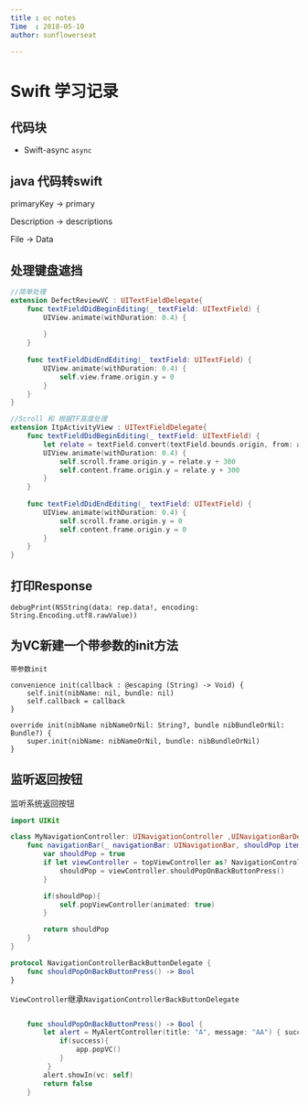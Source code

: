 ```yaml
---
title : oc notes
Time  : 2018-05-10
author: sunflowerseat

---
```


# Swift 学习记录

## 代码块

- Swift-async `async`



## java 代码转swift 

primaryKey -> primary

Description -> descriptions

File -> Data



## 处理键盘遮挡

```Swift
//简单处理
extension DefectReviewVC : UITextFieldDelegate{
	func textFieldDidBeginEditing(_ textField: UITextField) {
		UIView.animate(withDuration: 0.4) {
			
		}
	}
	
	func textFieldDidEndEditing(_ textField: UITextField) {
		UIView.animate(withDuration: 0.4) {
			self.view.frame.origin.y = 0
		}
	}
}

//Scroll 和 根据TF高度处理
extension ItpActivityView : UITextFieldDelegate{
	func textFieldDidBeginEditing(_ textField: UITextField) {
		let relate = textField.convert(textField.bounds.origin, from: app.window)
		UIView.animate(withDuration: 0.4) {
			self.scroll.frame.origin.y = relate.y + 300
			self.content.frame.origin.y = relate.y + 300
		}
	}
	
	func textFieldDidEndEditing(_ textField: UITextField) {
		UIView.animate(withDuration: 0.4) {
			self.scroll.frame.origin.y = 0
			self.content.frame.origin.y = 0
		}
	}
}
```

## 打印Response

`debugPrint(NSString(data: rep.data!, encoding: String.Encoding.utf8.rawValue)) `

## 为VC新建一个带参数的init方法

`带参数init`

```swif
convenience init(callback : @escaping (String) -> Void) {
	self.init(nibName: nil, bundle: nil)
	self.callback = callback
}

override init(nibName nibNameOrNil: String?, bundle nibBundleOrNil: Bundle?) {
	super.init(nibName: nibNameOrNil, bundle: nibBundleOrNil)
}
```



## 监听返回按钮

监听系统返回按钮

```Swift
import UIKit

class MyNavigationController: UINavigationController ,UINavigationBarDelegate{
    func navigationBar(_ navigationBar: UINavigationBar, shouldPop item: UINavigationItem) -> Bool {
        var shouldPop = true
        if let viewController = topViewController as? NavigationControllerBackButtonDelegate {
            shouldPop = viewController.shouldPopOnBackButtonPress()
        }

        if(shouldPop){
            self.popViewController(animated: true)
        }

        return shouldPop
    }
}

protocol NavigationControllerBackButtonDelegate {
    func shouldPopOnBackButtonPress() -> Bool
}
```



`ViewController`继承`NavigationControllerBackButtonDelegate`

```Swift

	func shouldPopOnBackButtonPress() -> Bool {
		let alert = MyAlertController(title: "A", message: "AA") { success in
			if(success){
				app.popVC()
			}
		 }
		alert.showIn(vc: self)
		return false
	}
```

